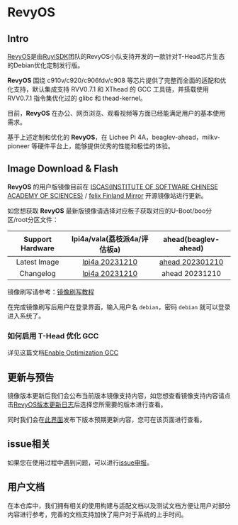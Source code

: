 # RevyOS

## Intro

[RevyOS](https://github.com/revyos)是由[RuyiSDK](https://github.com/ruyisdk)团队的RevyOS小队支持开发的一款针对T-Head芯片生态的Debian优化定制发行版。

__RevyOS__ 围绕 c910v/c920/c906fdv/c908 等芯片提供了完整而全面的适配和优化支持，默认集成支持 RVV0.7.1 和 XThead 的 GCC 工具链，并搭载使用 RVV0.7.1 指令集优化过的 glibc 和 thead-kernel。

目前，__RevyOS__ 在办公、网页浏览、观看视频等方面已经能满足用户的基本使用需求。

基于上述定制和优化的 __RevyOS__，在 Lichee Pi 4A，beaglev-ahead，milkv-pioneer 等硬件平台上，能够提供优秀的性能和极佳的体验。

## Image Download & Flash

__RevyOS__ 的用户版镜像目前在 [ISCAS(INSTITUTE OF SOFTWARE CHINESE ACADEMY OF SCIENCES)](https://mirror.iscas.ac.cn/revyos) / [felix Finland Mirror](https://mirrors.felixc.at/revyos/) 开源镜像站进行更新。

如您想获取 __RevyOS__ 最新版镜像请选择对应板子获取对应的U-Boot/boo分区/root分区文件：

| Support Hardware | lpi4a/vala(荔枝派4a/评估板a) | ahead(beaglev-ahead) |
| :--: | :--: | :--: |
| Latest Image | [lpi4a 20231210](https://mirror.iscas.ac.cn/revyos/extra/images/lpi4a/20231210/) | [ahead 202301210](https://mirror.iscas.ac.cn/revyos/extra/images/beagle/20231210/) |
| Changelog | [lpi4a 20231210](docs/changelog/lpi4a/20231210.md) | ahead 20231210 |

镜像刷写请参考：[镜像刷写教程](https://wiki.sipeed.com/hardware/zh/lichee/th1520/lpi4a/4_burn_image.html#%E6%89%B9%E9%87%8F%E7%83%A7%E5%BD%95)

在完成镜像刷写后用户在登录界面，输入用户名 `debian`，密码 `debian` 就可以登录进入系统了。

### 如何启用 T-Head 优化 GCC

详见这篇文档[Enable Optimization GCC](build/debian/enable_optimization_gcc.md)

## 更新与预告

镜像版本更新后我们会公布当前版本镜像支持内容，如您想查看镜像支持内容请点击[RevyOS版本更新日志](./changelog/)后选择您所需要的版本进行查看。

同时我们会在[此界面](./update%20notice.md)发布下版本预期更新内容，您可在该页面进行查看。

## issue相关

如果您在使用过程中遇到问题，可以进行[issue申报](https://github.com/revyos/revyos/issues)。

## 用户文档

在本仓库中，我们拥有相关的使用构建与适配文档以及测试文档方便让用户对部分内容进行参考，完善的文档支持加快了用户对于系统的上手时间。